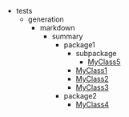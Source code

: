 - tests
    - generation
        - markdown
            - summary
                - package1
                    - subpackage
                        - [MyClass5](tests/generation/markdown/summary/package1/subpackage/MyClass5.md)
                    - [MyClass1](tests/generation/markdown/summary/package1/MyClass1.md)
                    - [MyClass2](tests/generation/markdown/summary/package1/MyClass2.md)
                    - [MyClass3](tests/generation/markdown/summary/package1/MyClass3.md)
                - package2
                    - [MyClass4](tests/generation/markdown/summary/package2/MyClass4.md)
